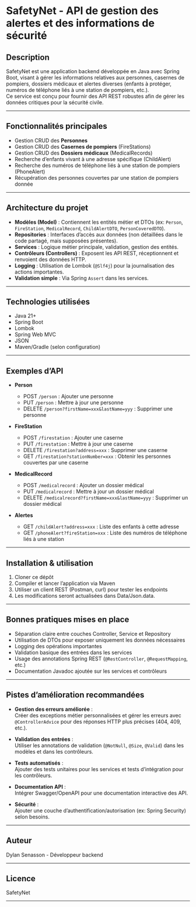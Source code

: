 # SafetyNet - API de gestion des alertes et des informations de sécurité

## Description

SafetyNet est une application backend développée en Java avec Spring Boot, visant à gérer les informations relatives aux personnes, casernes de pompiers, dossiers médicaux et alertes diverses (enfants à protéger, numéros de téléphone liés à une station de pompiers, etc.).  
Ce service est conçu pour fournir des API REST robustes afin de gérer les données critiques pour la sécurité civile.

---

## Fonctionnalités principales

- Gestion CRUD des **Personnes**
- Gestion CRUD des **Casernes de pompiers** (FireStations)
- Gestion CRUD des **Dossiers médicaux** (MedicalRecords)
- Recherche d’enfants vivant à une adresse spécifique (ChildAlert)
- Recherche des numéros de téléphone liés à une station de pompiers (PhoneAlert)
- Récupération des personnes couvertes par une station de pompiers donnée

---

## Architecture du projet

- **Modèles (Model)** : Contiennent les entités métier et DTOs (ex: `Person`, `FireStation`, `MedicalRecord`, `ChildAlertDTO`, `PersonCoveredDTO`).
- **Repositories** : Interfaces d’accès aux données (non détaillées dans le code partagé, mais supposées présentes).
- **Services** : Logique métier principale, validation, gestion des entités.
- **Contrôleurs (Controllers)** : Exposent les API REST, réceptionnent et renvoient des données HTTP.
- **Logging** : Utilisation de Lombok (`@Slf4j`) pour la journalisation des actions importantes.
- **Validation simple** : Via Spring `Assert` dans les services.

---

## Technologies utilisées

- Java 21+
- Spring Boot
- Lombok
- Spring Web MVC
- JSON
- Maven/Gradle (selon configuration)

---

## Exemples d’API

- **Person**
    - POST `/person` : Ajouter une personne
    - PUT `/person` : Mettre à jour une personne
    - DELETE `/person?firstName=xxx&lastName=yyy` : Supprimer une personne

- **FireStation**
    - POST `/firestation` : Ajouter une caserne
    - PUT `/firestation` : Mettre à jour une caserne
    - DELETE `/firestation?address=xxx` : Supprimer une caserne
    - GET `/firestation?stationNumber=xxx` : Obtenir les personnes couvertes par une caserne

- **MedicalRecord**
    - POST `/medicalrecord` : Ajouter un dossier médical
    - PUT `/medicalrecord` : Mettre à jour un dossier médical
    - DELETE `/medicalrecord?firstName=xxx&lastName=yyy` : Supprimer un dossier médical

- **Alertes**
    - GET `/childAlert?address=xxx` : Liste des enfants à cette adresse
    - GET `/phoneAlert?fireStation=xxx` : Liste des numéros de téléphone liés à une station

---

## Installation & utilisation

1. Cloner ce dépôt
2. Compiler et lancer l’application via Maven
3. Utiliser un client REST (Postman, curl) pour tester les endpoints
4. Les modifications seront actualisées dans Data/Json.data.

---

## Bonnes pratiques mises en place

- Séparation claire entre couches Controller, Service et Repository
- Utilisation de DTOs pour exposer uniquement les données nécessaires
- Logging des opérations importantes
- Validation basique des entrées dans les services
- Usage des annotations Spring REST (`@RestController`, `@RequestMapping`, etc.)
- Documentation Javadoc ajoutée sur les services et contrôleurs

---

## Pistes d’amélioration recommandées

- **Gestion des erreurs améliorée** :  
  Créer des exceptions métier personnalisées et gérer les erreurs avec `@ControllerAdvice` pour des réponses HTTP plus précises (404, 409, etc.).

- **Validation des entrées** :  
  Utiliser les annotations de validation (`@NotNull`, `@Size`, `@Valid`) dans les modèles et dans les contrôleurs.

- **Tests automatisés** :  
  Ajouter des tests unitaires pour les services et tests d’intégration pour les contrôleurs.

- **Documentation API** :  
  Intégrer Swagger/OpenAPI pour une documentation interactive des API.

- **Sécurité** :  
  Ajouter une couche d’authentification/autorisation (ex: Spring Security) selon besoins.

---

## Auteur

Dylan Senasson - Développeur backend

---

## Licence

SafetyNet

---

